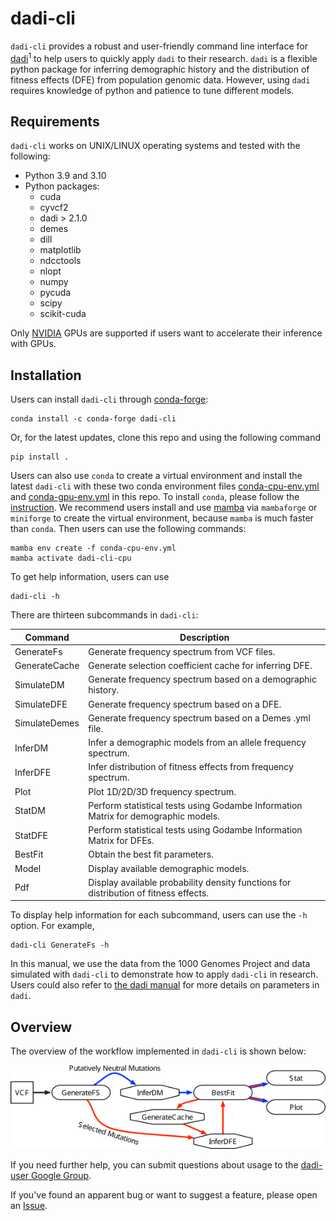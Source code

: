 # dadi-cli

`dadi-cli` provides a robust and user-friendly command line interface for [dadi](https://dadi.readthedocs.io)<sup>1</sup> to help users to quickly apply `dadi` to their research. `dadi` is a flexible python package for inferring demographic history and the distribution of fitness effects (DFE) from population genomic data. However, using `dadi` requires knowledge of python and patience to tune different models.

## Requirements

`dadi-cli` works on UNIX/LINUX operating systems and tested with the following:

- Python 3.9 and 3.10
- Python packages:
	- cuda
	- cyvcf2
	- dadi > 2.1.0
	- demes
	- dill
	- matplotlib
	- ndcctools
	- nlopt
	- numpy
	- pycuda
	- scipy
	- scikit-cuda

Only [NVIDIA](https://www.nvidia.com) GPUs are supported if users want to accelerate their inference with GPUs.

## Installation

Users can install `dadi-cli` through [conda-forge](https://conda-forge.org/):
```
conda install -c conda-forge dadi-cli
```

Or, for the latest updates, clone this repo and using the following command

```         
pip install .
```

Users can also use `conda` to create a virtual environment and install the latest `dadi-cli` with these two conda environment files [conda-cpu-env.yml](https://github.com/xin-huang/dadi-cli/blob/master/conda-cpu-env.yml) and [conda-gpu-env.yml](https://github.com/xin-huang/dadi-cli/blob/master/conda-gpu-env.yml) in this repo. To install `conda`, please follow the [instruction](https://docs.conda.io/projects/conda/en/latest/user-guide/install/index.html). We recommend users install and use [mamba](https://mamba.readthedocs.io/en/latest/installation/mamba-installation.html) via `mambaforge` or `miniforge` to create the virtual environment, because `mamba` is much faster than `conda`. Then users can use the following commands:

	mamba env create -f conda-cpu-env.yml
	mamba activate dadi-cli-cpu

To get help information, users can use

```         
dadi-cli -h
```

There are thirteen subcommands in `dadi-cli`:

| Command | Description |
| - | - |
| GenerateFs    | Generate frequency spectrum from VCF files. |
| GenerateCache | Generate selection coefficient cache for inferring DFE. |
| SimulateDM    | Generate frequency spectrum based on a demographic history. |
| SimulateDFE   | Generate frequency spectrum based on a DFE. |
| SimulateDemes | Generate frequency spectrum based on a Demes .yml file. |
| InferDM       | Infer a demographic models from an allele frequency spectrum. |
| InferDFE      | Infer distribution of fitness effects from frequency spectrum. |
| Plot          | Plot 1D/2D/3D frequency spectrum. |
| StatDM        | Perform statistical tests using Godambe Information Matrix for demographic models. |
| StatDFE       | Perform statistical tests using Godambe Information Matrix for DFEs. |
| BestFit       | Obtain the best fit parameters. |
| Model         | Display available demographic models. |
| Pdf           | Display available probability density functions for distribution of fitness effects. |

To display help information for each subcommand, users can use the `-h` option. For example,

```         
dadi-cli GenerateFs -h
```

In this manual, we use the data from the 1000 Genomes Project and data simulated with `dadi-cli` to demonstrate how to apply `dadi-cli` in research. Users could also refer to [the dadi manual](https://dadi.readthedocs.io/en/latest/) for more details on parameters in `dadi`.

## Overview

The overview of the workflow implemented in `dadi-cli` is shown below:

![dadi-cli-workflow](https://github.com/xin-huang/dadi-cli/blob/revision/docs/figs/dadi_cli_workflow.png?raw=true)

If you need further help, you can submit questions about usage to the [dadi-user Google Group](http://groups.google.com/group/dadi-user).

If you've found an apparent bug or want to suggest a feature, please open an [Issue](https://github.com/xin-huang/dadi-cli/issues).
